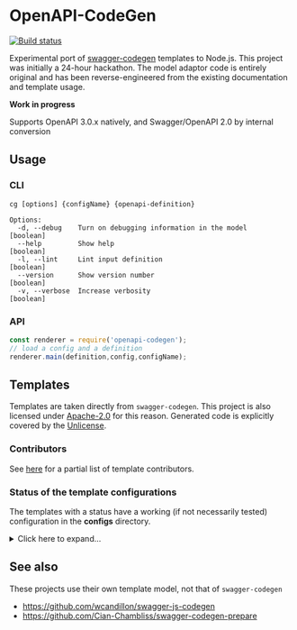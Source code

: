 # OpenAPI-CodeGen

[![Build status](https://travis-ci.org/Mermade/openapi-codegen.svg?branch=master)](https://travis-ci.org/Mermade/openapi-codegen)

Experimental port of [swagger-codegen](https://github.com/swagger-api/swagger-codegen) templates to Node.js. This project was initially a 24-hour hackathon. The model adaptor code is entirely original and has been reverse-engineered from the existing documentation and template usage.

**Work in progress**

Supports OpenAPI 3.0.x natively, and Swagger/OpenAPI 2.0 by internal conversion

## Usage

### CLI

```shell
cg [options] {configName} {openapi-definition}

Options:
  -d, --debug    Turn on debugging information in the model            [boolean]
  --help         Show help                                             [boolean]
  -l, --lint     Lint input definition                                 [boolean]
  --version      Show version number                                   [boolean]
  -v, --verbose  Increase verbosity                                    [boolean]
```

### API

```javascript
const renderer = require('openapi-codegen');
// load a config and a definition
renderer.main(definition,config,configName);
```

## Templates

Templates are taken directly from `swagger-codegen`. This project is also licensed under [Apache-2.0](LICENSE) for this reason. Generated code is explicitly covered by the [Unlicense](templates/_common/UNLICENSE).

### Contributors

See [here](https://github.com/swagger-api/swagger-codegen#template-creator) for a partial list of template contributors.

### Status of the template configurations

The templates with a status have a working (if not necessarily tested) configuration in the **configs** directory.

<details>
<summary>Click here to expand...</summary>

|Template|Type|Status|README|Authors (TODO)|Config Maintainer|
|---|---|---|---|---|---|
|**\_common**|meta| *contains Apache-2.0 and Unlicense licenses*||
|Ada||
|akka-scala||
|android||
|**apache2**|configuration|**needs work**||
|apex||
|aspnetcore||
|bash|client|**needs testing**||@bkryza|@MikeRalphson
|clojure||
|codegen||
|**confluenceWikiDocs**|documentation|**needs testing**||
|cpprest||
|csharp||
|csharp-dotnet2||
|dart||
|**debug**|meta|*used for dumping the model state*||@Mermade|@MikeRalphson
|Eiffel||
|elixir||
|erlang-client||
|erlang-server||
|finch||
|flash||
|**flaskConnexion**|server|**needs testing**||
|go||
|go-server||
|**Groovy**|?|**untested**||
|haskell-http-client||
|haskell-servant||
|**htmlDocs**|documentation|*appears to work*||
|**htmlDocs2**|documentation|*appears to work, no console errors logged*||
|Java||
|JavaInflector||
|JavaJaxRS||
|JavaPlayFramework||
|Javascript||
|Javascript-Closure-Angular||
|JavaSpring||
|JavaVertXServer||
|JMeter||
|kotlin-client||
|lua||
|lumen||
|MSF4J||
|nancyfx||
|**nodejs**|server|**tested** :white_check_mark:||@jfiala|@MikeRalphson|
|objc||
|**openapi**|meta|*outputs the input definition (in OpenAPI 3.0.x form)* :white_check_mark:||@Mermade|@MikeRalphson
|perl||
|php||
|**php-silex**|?|**untested**||
|php-symfony||
|pistache-server||
|powershell||
|**python**|?|**needs testing**||
|qt5cpp||
|r||
|rails5||
|restbed||
|ruby||
|rust||
|rust-server||
|scala||
|scalatra||
|scalaz||
|sinatra||
|slim||
|**swagger**|meta|*outputs the input definition (in original form if OpenAPI 2.0)* :white_check_mark:||
|**swagger-static**|documentation|**tested** *template modified to include partials*||
|swift||
|swift3||
|swift4||
|tizen||
|typescript-angular||
|typescript-angularjs||
|typescript-aurelia||
|**typescript-fetch**|client|**compiles with tsc ok**||
|typescript-jquery||
|**typescript-node**|client|**compiles with tsc ok**||
|undertow||
|**validator**|meta|*uses swagger2openapi's OpenAPI 3.0 validator internally* :white_check_mark:||
|ze-ph|
</details>

## See also

These projects use their own template model, not that of `swagger-codegen`

* https://github.com/wcandillon/swagger-js-codegen
* https://github.com/Cian-Chambliss/swagger-codegen-prepare

